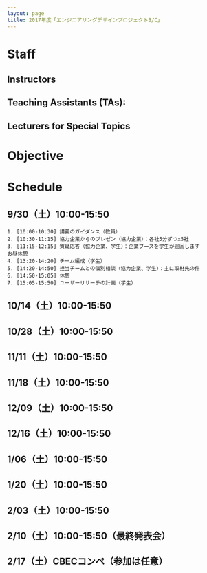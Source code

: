 ```yaml
---
layout: page
title: 2017年度「エンジニアリングデザインプロジェクトB/C」
---
```


# Staff

## Instructors

## Teaching Assistants (TAs):

## Lecturers for Special Topics

# Objective

# Schedule

## 9/30（土）10:00-15:50

```
1. [10:00-10:30] 講義のガイダンス（教員）
2. [10:30-11:15] 協力企業からのプレゼン（協力企業）：各社5分ずつx5社
3. [11:15-12:15] 質疑応答（協力企業、学生）：企業ブースを学生が巡回します
お昼休憩
4. [13:20-14:20] チーム編成（学生）
5. [14:20-14:50] 担当チームとの個別相談（協力企業、学生）：主に取材先の件
6. [14:50-15:05] 休憩
7. [15:05-15:50] ユーザーリサーチの計画（学生）
```


## 10/14（土）10:00-15:50

## 10/28（土）10:00-15:50

## 11/11（土）10:00-15:50

## 11/18（土）10:00-15:50

## 12/09（土）10:00-15:50

## 12/16（土）10:00-15:50

## 1/06（土）10:00-15:50

## 1/20（土）10:00-15:50

## 2/03（土）10:00-15:50

## 2/10（土）10:00-15:50（最終発表会）

## 2/17（土）CBECコンペ（参加は任意）
